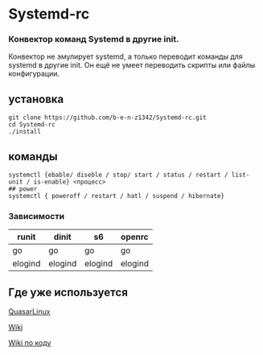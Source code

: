 # Systemd-rc


### Конвектор команд Systemd в другие init.
Конвектор не эмулирует systemd, а только переводит команды для systemd в другие init. Он ещё не умеет переводить скрипты или файлы конфигурации. 

## установка
```
git clone https://github.com/b-e-n-z1342/Systemd-rc.git
cd Systemd-rc
./install
```

## команды
```
systemctl {ebable/ diseble / stop/ start / status / restart / list-unit / is-enable} <процесс>
## power
systemctl { poweroff / restart / hatl / suspend / hibernate}
```

### Зависимости

|runit|dinit|s6|openrc|
|-----|-----|----|----|
|go   |go   |go  |go  |
|elogind|elogind|elogind|elogind|

## Где уже используется 
[QuasarLinux](https://b-e-n-z1342.github.io/QuasarLinux)

[Wiki](https://github.com/b-e-n-z1342/Systemd-rc/wiki)

[Wiki по коду](https://github.com/b-e-n-z1342/Systemd-rc/wiki/devel)
